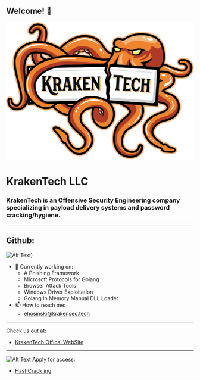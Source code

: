 ## Welcome! 👋

![Alt Text](.img/krakentech.png "KrakenTech LLC")

# KrakenTech LLC

### KrakenTech is an Offensive Security Engineering company specializing in payload delivery systems and password cracking/hygiene.

---
## Github:
![Alt Text](https://github-readme-stats.vercel.app/api/top-langs/?username=Ar1ste1a&layout=compact&show_icons=true&theme=github_dark_dimmed))

- 🔭 Currently working on:
  - A Phishing Framework
  - Microsoft Protocols for Golang
  - Browser Attack Tools
  - Windows Driver Exploitation
  - Golang In Memory Manual DLL Loader
- 📫 How to reach me:
  -  ehosinski@krakensec.tech
---
Check us out at:
- [KrakenTech Offical WebSite](https://krakensec.tech)
---
<img src="https://cdn.krakensec.tech/hashcrack_logo_square_border.png" alt="Alt Text" title="HashCrack.ing" width="100" height="100" />
Apply for access:

- [HashCrack.ing](https://hashcrack.ing)
